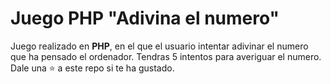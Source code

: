 # Juego PHP "Adivina el numero"
Juego realizado en **PHP**, en el que el usuario intentar adivinar el numero que ha pensado el ordenador.
Tendras 5 intentos para averiguar el numero.
Dale una ⭐ a este repo si te ha gustado.
